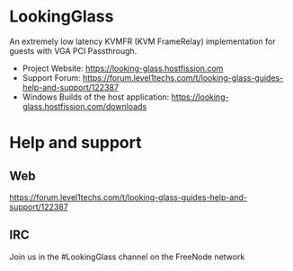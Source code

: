 # LookingGlass
An extremely low latency KVMFR (KVM FrameRelay) implementation for guests with VGA PCI Passthrough.

* Project Website: https://looking-glass.hostfission.com
* Support Forum: https://forum.level1techs.com/t/looking-glass-guides-help-and-support/122387
* Windows Builds of the host application: https://looking-glass.hostfission.com/downloads

# Help and support

## Web
https://forum.level1techs.com/t/looking-glass-guides-help-and-support/122387

## IRC
Join us in the #LookingGlass channel on the FreeNode network
